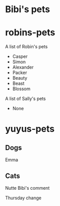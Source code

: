 # Bibi's pets


# robins-pets
A list of Robin's pets

+ Casper
+ Simon
+ Alexander
+ Packer
+ Beauty
+ Beast
+ Blossom

A list of Sally's pets

+ None

# yuyus-pets

## Dogs
Emma
## Cats
Nutte
Bibi's comment

Thursday change


